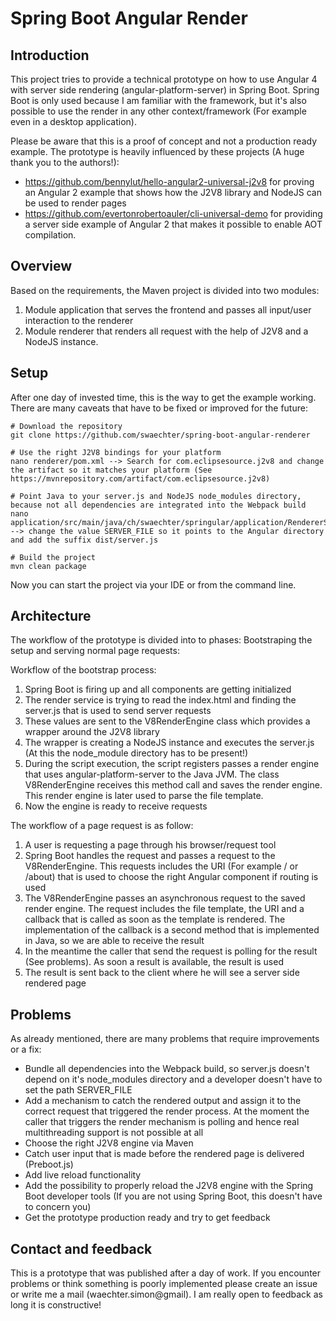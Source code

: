 # Spring Boot Angular Render

## Introduction

This project tries to provide a technical prototype on how to use Angular 4 with server side rendering (angular-platform-server)  in Spring Boot. Spring Boot is only used because I am familiar with the framework, but it's also possible to use the render in any other context/framework (For example even in a desktop application).

Please be aware that this is a proof of concept and not a production ready example. The prototype is heavily influenced by these projects (A huge thank you to the authors!):

* https://github.com/bennylut/hello-angular2-universal-j2v8 for proving an Angular 2 example that shows how the J2V8 library and NodeJS can be used to render pages
* https://github.com/evertonrobertoauler/cli-universal-demo for providing a server side example of Angular 2 that makes it possible to enable AOT compilation.

## Overview

Based on the requirements, the Maven project is divided into two modules:

1. Module application that serves the frontend and passes all input/user interaction to the renderer
2. Module renderer that renders all request with the help of J2V8 and a NodeJS instance.

## Setup

After one day of invested time, this is the way to get the example working. There are many caveats that have to be fixed or improved for the future:

    # Download the repository
    git clone https://github.com/swaechter/spring-boot-angular-renderer

    # Use the right J2V8 bindings for your platform
    nano renderer/pom.xml --> Search for com.eclipsesource.j2v8 and change the artifact so it matches your platform (See https://mvnrepository.com/artifact/com.eclipsesource.j2v8)

    # Point Java to your server.js and NodeJS node_modules directory, because not all dependencies are integrated into the Webpack build
    nano application/src/main/java/ch/swaechter/springular/application/RendererService.java --> change the value SERVER_FILE so it points to the Angular directory and add the suffix dist/server.js

    # Build the project
    mvn clean package

Now you can start the project via your IDE or from the command line.

## Architecture

The workflow of the prototype is divided into to phases: Bootstraping the setup and serving normal page requests:

Workflow of the bootstrap process:

1. Spring Boot is firing up and all components are getting initialized
2. The render service is trying to read the index.html and finding the server.js that is used to send server requests
3. These values are sent to the V8RenderEngine class which provides a wrapper around the J2V8 library
4. The wrapper is creating a NodeJS instance and executes the server.js (At this the node_module directory has to be present!)
5. During the script execution, the script registers passes a render engine that uses angular-platform-server to the Java JVM. The class V8RenderEngine receives this method call and saves the render engine. This render engine is later used to parse the file template.
6. Now the engine is ready to receive requests

The workflow of a page request is as follow:

1. A user is requesting a page through his browser/request tool
2. Spring Boot handles the request and passes a request to the V8RenderEngine. This requests includes the URI (For example / or /about) that is used to choose the right Angular component if routing is used
3. The V8RenderEngine passes an asynchronous request to the saved render engine. The request includes the file template, the URI and a callback that is called as soon as the template is rendered. The implementation of the callback is a second method that is implemented in Java, so we are able to receive the result
4. In the meantime the caller that send the request is polling for the result (See problems). As soon a result is available, the result is used
5. The result is sent back to the client where he will see a server side rendered page

## Problems

As already mentioned, there are many problems that require improvements or a fix:

* Bundle all dependencies into the Webpack build, so server.js doesn't depend  on it's node_modules directory and a developer doesn't have to set the path SERVER_FILE
* Add a mechanism to catch the rendered output and assign it to the correct request that triggered the render process. At the moment the caller that triggers the render mechanism is polling and hence real multithreading support is not possible at all
* Choose the right J2V8 engine via Maven
* Catch user input that is made before the rendered page is delivered (Preboot.js)
* Add live reload functionality
* Add the possibility to properly reload the J2V8 engine with the Spring Boot developer tools (If you are not using Spring Boot, this doesn't have to concern you)
* Get the prototype production ready and try to get feedback

## Contact and feedback

This is a prototype that was published after a day of work. If you encounter problems or think something is poorly implemented please create an issue or write me a mail (waechter.simon@gmail). I am really open to feedback as long it is constructive!
